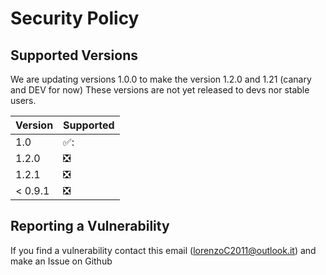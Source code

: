 # Security Policy

## Supported Versions

We are updating versions 1.0.0 to make the version 1.2.0 and 1.21 (canary and DEV for now) These versions are not yet released to devs nor stable users.

| Version | Supported          |
| ------- | ------------------ |
| 1.0     | ✅: 
| 1.2.0   | ❎                |
| 1.2.1   | ❎  
| < 0.9.1 | ❎                |

## Reporting a Vulnerability

If you find a vulnerability contact this email (lorenzoC2011@outlook.it) and make an Issue on Github
